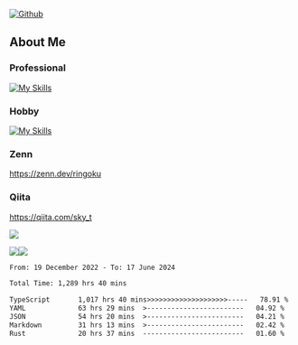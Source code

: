 [![Github](https://img.shields.io/github/followers/skyt-a?label=Follow&style=social)](https://github.com/skyt-a)

## About Me
### Professional
[![My Skills](https://skillicons.dev/icons?i=react,ts,js,nodejs,java,graphql,firebase,githubactions&theme=light)](https://skillicons.dev)
### Hobby
[![My Skills](https://skillicons.dev/icons?i=unity,rust,py&theme=light)](https://skillicons.dev)

### Zenn
https://zenn.dev/ringoku
### Qiita
https://qiita.com/sky_t


![](https://github-profile-summary-cards.vercel.app/api/cards/profile-details?username=skyt-a&theme=default)

![](https://github-profile-summary-cards.vercel.app/api/cards/repos-per-language?username=skyt-a&theme=default)![](https://github-profile-summary-cards.vercel.app/api/cards/stats?username=RinGoku&theme=default)

<!--START_SECTION:waka-->

```txt
From: 19 December 2022 - To: 17 June 2024

Total Time: 1,289 hrs 40 mins

TypeScript       1,017 hrs 40 mins>>>>>>>>>>>>>>>>>>>>-----   78.91 %
YAML             63 hrs 29 mins  >------------------------   04.92 %
JSON             54 hrs 20 mins  >------------------------   04.21 %
Markdown         31 hrs 13 mins  >------------------------   02.42 %
Rust             20 hrs 37 mins  -------------------------   01.60 %
```

<!--END_SECTION:waka-->
